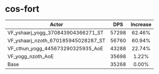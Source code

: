 # cos-fort
| Actor | DPS | Increase |
|---|:---:|:---:|
|VF_yshaarj_yogg_370843904366271_ST|57298|62.46%|
|VF_yshaarj_nzoth_670185945028287_ST|56760|60.94%|
|VF_cthun_yogg_445673290325935_AoE|43288|22.74%|
|VF_yogg_nzoth_AoE|35698|1.22%|
|Base|35268|0.00%|
